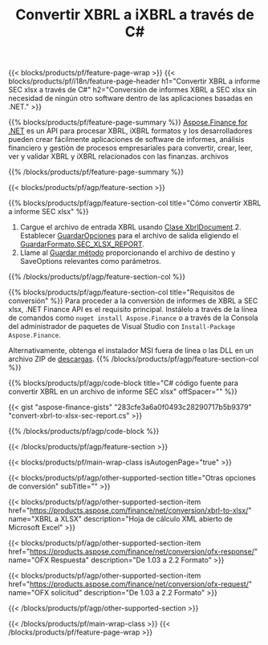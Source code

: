 ﻿---
title: Convertir XBRL a iXBRL a través de C#
description: Código de muestra para la conversión XBRL a informe SEC xlsx C#. Utilice el código de ejemplo API para archivos por lotes XBRL para la conversión de informes SEC xlsx dentro de las aplicaciones basadas en .NET. 
url: /es/net/conversion/xbrl-to-sec-xlsx-report/
family: finance
platformtag: net
feature: convert
informat: XBRL
outformat: XLSX
otherformats: HTML
---
{{< blocks/products/pf/feature-page-wrap >}}
{{< blocks/products/pf/i18n/feature-page-header h1="Convertir XBRL a informe SEC xlsx a través de C#" h2="Conversión de informes XBRL a SEC xlsx sin necesidad de ningún otro software dentro de las aplicaciones basadas en .NET." >}}

{{% blocks/products/pf/feature-page-summary %}}
[Aspose.Finance for .NET](https://products.aspose.com/finance/net/) es un API para procesar XBRL, iXBRL formatos y los desarrolladores pueden crear fácilmente aplicaciones de software de informes, análisis financiero y gestión de procesos empresariales para convertir, crear, leer, ver y validar XBRL y iXBRL relacionados con las finanzas. archivos 

{{% /blocks/products/pf/feature-page-summary %}}

{{< blocks/products/pf/agp/feature-section >}}

{{% blocks/products/pf/agp/feature-section-col title="Cómo convertir XBRL a informe SEC xlsx" %}}
1. Cargue el archivo de entrada XBRL usando [Clase XbrlDocument](https://apireference.aspose.com/finance/net/aspose.finance.xbrl/xbrldocument).2. Establecer [GuardarOpciones](https://apireference.aspose.com/finance/net/aspose.finance.xbrl/saveoptions) para el archivo de salida eligiendo el [GuardarFormato.SEC_XLSX_REPORT](https://apireference.aspose.com/finance/net/aspose.finance.xbrl/saveformat).
3. Llame al [Guardar método](https://apireference.aspose.com/finance/net/aspose.finance.xbrl.xbrldocument/save/methods/2) proporcionando el archivo de destino y SaveOptions relevantes como parámetros.

{{% /blocks/products/pf/agp/feature-section-col %}}

{{% blocks/products/pf/agp/feature-section-col title="Requisitos de conversión" %}}
Para proceder a la conversión de informes de XBRL a SEC xlsx, .NET Finance API es el requisito principal. Instálelo a través de la línea de comandos como ```nuget install Aspose.Finance``` o a través de la Consola del administrador de paquetes de Visual Studio con ```Install-Package Aspose.Finance```.

Alternativamente, obtenga el instalador MSI fuera de línea o las DLL en un archivo ZIP de [descargas](https://downloads.aspose.com/finance/net).
{{% /blocks/products/pf/agp/feature-section-col %}}

{{% blocks/products/pf/agp/code-block title="C# código fuente para convertir XBRL en un archivo de informe SEC xlsx" offSpacer="" %}}

{{< gist "aspose-finance-gists" "283cfe3a6a0f0493c28290717b5b9379" "convert-xbrl-to-xlsx-sec-report.cs" >}}

{{% /blocks/products/pf/agp/code-block %}}

{{< /blocks/products/pf/agp/feature-section >}}

{{< blocks/products/pf/main-wrap-class isAutogenPage="true" >}}

{{< blocks/products/pf/agp/other-supported-section title="Otras opciones de conversión" subTitle="" >}}

{{< blocks/products/pf/agp/other-supported-section-item href="https://products.aspose.com/finance/net/conversion/xbrl-to-xlsx/" name="XBRL a XLSX" description="Hoja de cálculo XML abierto de Microsoft Excel" >}}

{{< blocks/products/pf/agp/other-supported-section-item href="https://products.aspose.com/finance/net/conversion/ofx-response/" name="OFX Respuesta" description="De 1.03 a 2.2 Formato" >}}

{{< blocks/products/pf/agp/other-supported-section-item href="https://products.aspose.com/finance/net/conversion/ofx-request/" name="OFX solicitud" description="De 1.03 a 2.2 Formato" >}}

{{< /blocks/products/pf/agp/other-supported-section >}}

{{< /blocks/products/pf/main-wrap-class >}}
{{< /blocks/products/pf/feature-page-wrap >}}